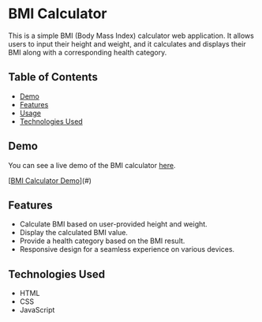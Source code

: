 # BMI Calculator

This is a simple BMI (Body Mass Index) calculator web application. It allows users to input their height and weight, and it calculates and displays their BMI along with a corresponding health category.

## Table of Contents

- [Demo](#demo)
- [Features](#features)
- [Usage](#usage)
- [Technologies Used](#technologies-used)

## Demo

You can see a live demo of the BMI calculator [here](#).

[[BMI Calculator Demo](BMIcalculator.png)](#)

## Features

- Calculate BMI based on user-provided height and weight.
- Display the calculated BMI value.
- Provide a health category based on the BMI result.
- Responsive design for a seamless experience on various devices.

 ## Technologies Used
- HTML
- CSS
- JavaScript
